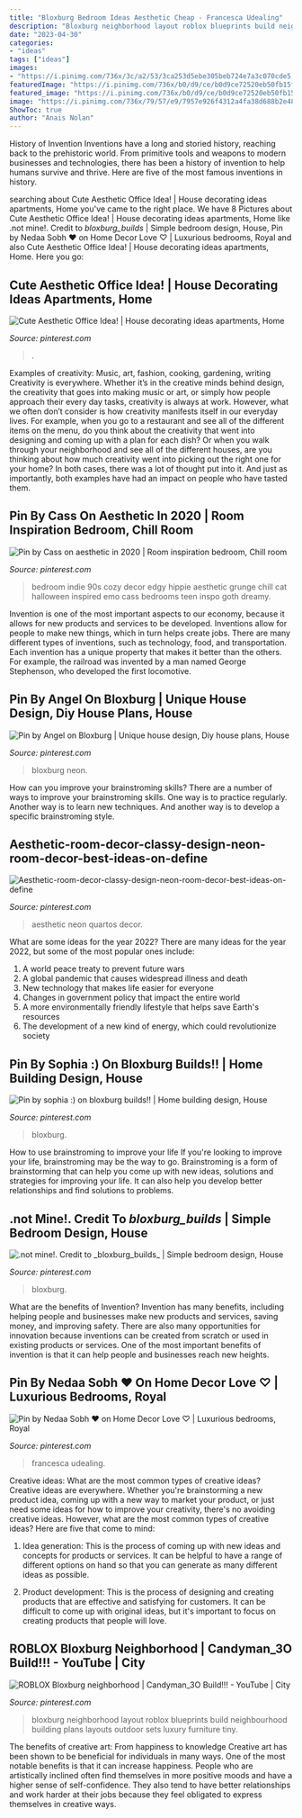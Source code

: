 ```yaml
---
title: "Bloxburg Bedroom Ideas Aesthetic Cheap - Francesca Udealing"
description: "Bloxburg neighborhood layout roblox blueprints build neighbourhood building plans layouts outdoor sets luxury furniture tiny"
date: "2023-04-30"
categories:
- "ideas"
tags: ["ideas"]
images:
- "https://i.pinimg.com/736x/3c/a2/53/3ca253d5ebe305beb724e7a3c070cde5.jpg"
featuredImage: "https://i.pinimg.com/736x/b0/d9/ce/b0d9ce72520eb50fb15f5f17fa302822.jpg"
featured_image: "https://i.pinimg.com/736x/b0/d9/ce/b0d9ce72520eb50fb15f5f17fa302822.jpg"
image: "https://i.pinimg.com/736x/79/57/e9/7957e926f4312a4fa38d688b2e4892bd.jpg"
ShowToc: true
author: "Anais Nolan"
---
```



History of Invention
Inventions have a long and storied history, reaching back to the prehistoric world. From primitive tools and weapons to modern businesses and technologies, there has been a history of invention to help humans survive and thrive. Here are five of the most famous inventions in history.

	

		
searching about Cute Aesthetic Office Idea! | House decorating ideas apartments, Home you've came to the right place. We have 8 Pictures about Cute Aesthetic Office Idea! | House decorating ideas apartments, Home like .not mine!. Credit to _bloxburg_builds_ | Simple bedroom design, House, Pin by Nedaa Sobh ♥ on Home Decor Love ♡ | Luxurious bedrooms, Royal and also Cute Aesthetic Office Idea! | House decorating ideas apartments, Home. Here you go:
		
    
## Cute Aesthetic Office Idea! | House Decorating Ideas Apartments, Home

<img loading=lazy src="https://i.pinimg.com/736x/44/82/8f/44828f7481c081ef71560777a598e2e3.jpg" onerror="this.onerror=null;this.src='https://tse2.mm.bing.net/th?id=OIP.1bAN3TtyGMdQCUCCIf3gxgHaEK&amp;pid=15.1';" alt="Cute Aesthetic Office Idea! | House decorating ideas apartments, Home">

_Source: pinterest.com_

>. 

	

Examples of creativity: Music, art, fashion, cooking, gardening, writing
Creativity is everywhere. Whether it’s in the creative minds behind design, the creativity that goes into making music or art, or simply how people approach their every day tasks, creativity is always at work. However, what we often don’t consider is how creativity manifests itself in our everyday lives. For example, when you go to a restaurant and see all of the different items on the menu, do you think about the creativity that went into designing and coming up with a plan for each dish? Or when you walk through your neighborhood and see all of the different houses, are you thinking about how much creativity went into picking out the right one for your home? In both cases, there was a lot of thought put into it. And just as importantly, both examples have had an impact on people who have tasted them.

    
## Pin By Cass On Aesthetic In 2020 | Room Inspiration Bedroom, Chill Room

<img loading=lazy src="https://i.pinimg.com/736x/b0/d9/ce/b0d9ce72520eb50fb15f5f17fa302822.jpg" onerror="this.onerror=null;this.src='https://tse3.mm.bing.net/th?id=OIP.uYKebpNWRMHwy0-4iln03gHaHK&amp;pid=15.1';" alt="Pin by Cass on aesthetic in 2020 | Room inspiration bedroom, Chill room">

_Source: pinterest.com_

>bedroom indie 90s cozy decor edgy hippie aesthetic grunge chill cat halloween inspired emo cass bedrooms teen inspo goth dreamy. 

	

Invention is one of the most important aspects to our economy, because it allows for new products and services to be developed. Inventions allow for people to make new things, which in turn helps create jobs. There are many different types of inventions, such as technology, food, and transportation. Each invention has a unique property that makes it better than the others. For example, the railroad was invented by a man named George Stephenson, who developed the first locomotive.

    
## Pin By Angel On Bloxburg | Unique House Design, Diy House Plans, House

<img loading=lazy src="https://i.pinimg.com/736x/e5/90/53/e59053d3a111fc4357d5fd364e6e404f.jpg" onerror="this.onerror=null;this.src='https://tse4.mm.bing.net/th?id=OIP.C9CkYqf9ega86HvYLG3BvgHaHX&amp;pid=15.1';" alt="Pin by Angel on Bloxburg | Unique house design, Diy house plans, House">

_Source: pinterest.com_

>bloxburg neon. 

	

How can you improve your brainstroming skills?
There are a number of ways to improve your brainstroming skills. One way is to practice regularly. Another way is to learn new techniques. And another way is to develop a specific brainstroming style.

    
## Aesthetic-room-decor-classy-design-neon-room-decor-best-ideas-on-define

<img loading=lazy src="https://i.pinimg.com/736x/f3/e0/2a/f3e02a39d7e1297bc34fbf00d4865f07.jpg" onerror="this.onerror=null;this.src='https://tse1.mm.bing.net/th?id=OIP.K1UOunNwMhIFkdbxkUv1cgHaHa&amp;pid=15.1';" alt="Aesthetic-room-decor-classy-design-neon-room-decor-best-ideas-on-define">

_Source: pinterest.com_

>aesthetic neon quartos decor. 

	

What are some ideas for the year 2022?
There are many ideas for the year 2022, but some of the most popular ones include: 
1. A world peace treaty to prevent future wars 
2. A global pandemic that causes widespread illness and death 
3. New technology that makes life easier for everyone 
4. Changes in government policy that impact the entire world 
5. A more environmentally friendly lifestyle that helps save Earth's resources 
6. The development of a new kind of energy, which could revolutionize society 

    
## Pin By Sophia :) On Bloxburg Builds!! | Home Building Design, House

<img loading=lazy src="https://i.pinimg.com/736x/c7/be/a9/c7bea911b7cb666932200670784b393c.jpg" onerror="this.onerror=null;this.src='https://tse1.mm.bing.net/th?id=OIP.MpaJel6GPtHmXoemUtQKEQHaEG&amp;pid=15.1';" alt="Pin by sophia :) on bloxburg builds!! | Home building design, House">

_Source: pinterest.com_

>bloxburg. 

	

How to use brainstroming to improve your life
If you're looking to improve your life, brainstroming may be the way to go. Brainstroming is a form of brainstorming that can help you come up with new ideas, solutions and strategies for improving your life. It can also help you develop better relationships and find solutions to problems.

    
## .not Mine!. Credit To _bloxburg_builds_ | Simple Bedroom Design, House

<img loading=lazy src="https://i.pinimg.com/736x/79/57/e9/7957e926f4312a4fa38d688b2e4892bd.jpg" onerror="this.onerror=null;this.src='https://tse2.mm.bing.net/th?id=OIP.Bl_rF6V2yrD6ld2-qvjinQHaHX&amp;pid=15.1';" alt=".not mine!. Credit to _bloxburg_builds_ | Simple bedroom design, House">

_Source: pinterest.com_

>bloxburg. 

	

What are the benefits of Invention?
Invention has many benefits, including helping people and businesses make new products and services, saving money, and improving safety. There are also many opportunities for innovation because inventions can be created from scratch or used in existing products or services. One of the most important benefits of invention is that it can help people and businesses reach new heights.

    
## Pin By Nedaa Sobh ♥ On Home Decor Love ♡ | Luxurious Bedrooms, Royal

<img loading=lazy src="https://i.pinimg.com/736x/97/c4/ac/97c4acd51b774ef01a64793ef1769bbb.jpg" onerror="this.onerror=null;this.src='https://tse1.mm.bing.net/th?id=OIP.hVc1TgnYVQegfAr6fn4QIgHaHH&amp;pid=15.1';" alt="Pin by Nedaa Sobh ♥ on Home Decor Love ♡ | Luxurious bedrooms, Royal">

_Source: pinterest.com_

>francesca udealing. 

	

Creative ideas: What are the most common types of creative ideas?
Creative ideas are everywhere. Whether you're brainstorming a new product idea, coming up with a new way to market your product, or just need some ideas for how to improve your creativity, there's no avoiding creative ideas. However, what are the most common types of creative ideas? Here are five that come to mind: 
1. Idea generation: This is the process of coming up with new ideas and concepts for products or services. It can be helpful to have a range of different options on hand so that you can generate as many different ideas as possible.

2. Product development: This is the process of designing and creating products that are effective and satisfying for customers. It can be difficult to come up with original ideas, but it's important to focus on creating products that people will love.


    
## ROBLOX Bloxburg Neighborhood | Candyman_3O Build!!! - YouTube | City

<img loading=lazy src="https://i.pinimg.com/736x/3c/a2/53/3ca253d5ebe305beb724e7a3c070cde5.jpg" onerror="this.onerror=null;this.src='https://tse1.mm.bing.net/th?id=OIP.HnASBpCnet_MriRRzrEJZAHaFj&amp;pid=15.1';" alt="ROBLOX Bloxburg neighborhood | Candyman_3O Build!!! - YouTube | City">

_Source: pinterest.com_

>bloxburg neighborhood layout roblox blueprints build neighbourhood building plans layouts outdoor sets luxury furniture tiny. 

	

The benefits of creative art: From happiness to knowledge
Creative art has been shown to be beneficial for individuals in many ways. One of the most notable benefits is that it can increase happiness. People who are artistically inclined often find themselves in more positive moods and have a higher sense of self-confidence. They also tend to have better relationships and work harder at their jobs because they feel obligated to express themselves in creative ways.

